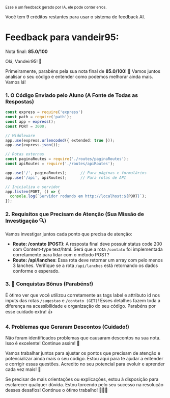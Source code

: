 <sup>Esse é um feedback gerado por IA, ele pode conter erros.</sup>

Você tem 9 créditos restantes para usar o sistema de feedback AI.

# Feedback para vandeir95:

Nota final: **85.0/100**

Olá, Vandeir95! 🚀

Primeiramente, parabéns pela sua nota final de **85.0/100**! 👏 Vamos juntos analisar o seu código e entender como podemos melhorar ainda mais. Vamos lá!

### 1. O Código Enviado pelo Aluno (A Fonte de Todas as Respostas)
```typescript
const express = require('express')
const path = require('path');
const app = express();
const PORT = 3000;

// Middleware
app.use(express.urlencoded({ extended: true }));
app.use(express.json());

// Rotas externas
const paginaRoutes = require('./routes/paginaRoutes');
const apiRoutes = require('./routes/apiRoutes');

app.use('/', paginaRoutes);      // Para páginas e formulários
app.use('/api', apiRoutes);      // Para rotas de API

// Inicializa o servidor
app.listen(PORT, () => {
  console.log(`Servidor rodando em http://localhost:${PORT}`);
});
```

### 2. Requisitos que Precisam de Atenção (Sua Missão de Investigação 🔍)
Vamos investigar juntos cada ponto que precisa de atenção:
- **Route: /contato (POST)**: A resposta final deve possuir status code 200 com Content-type text/html. Será que a rota `/contato` foi implementada corretamente para lidar com o método POST?
- **Route: /api/lanches**: Essa rota deve retornar um array com pelo menos 3 lanches. Verifique se a rota `/api/lanches` está retornando os dados conforme o esperado.

### 3. 🎉 Conquistas Bônus (Parabéns!)
É ótimo ver que você utilizou corretamente as tags label e attributo id nos inputs das rotas `/sugestao` e `/contato (GET)`! Esses detalhes fazem toda a diferença na acessibilidade e organização do seu código. Parabéns por esse cuidado extra! 👍

### 4. Problemas que Geraram Descontos (Cuidado!)
Não foram identificados problemas que causaram descontos na sua nota. Isso é excelente! Continue assim! 🌟

Vamos trabalhar juntos para ajustar os pontos que precisam de atenção e potencializar ainda mais o seu código. Estou aqui para te ajudar a entender e corrigir essas questões. Acredito no seu potencial para evoluir e aprender cada vez mais! 💪

Se precisar de mais orientações ou explicações, estou à disposição para esclarecer qualquer dúvida. Estou torcendo pelo seu sucesso na resolução desses desafios! Continue o ótimo trabalho! 🚀💡🤓